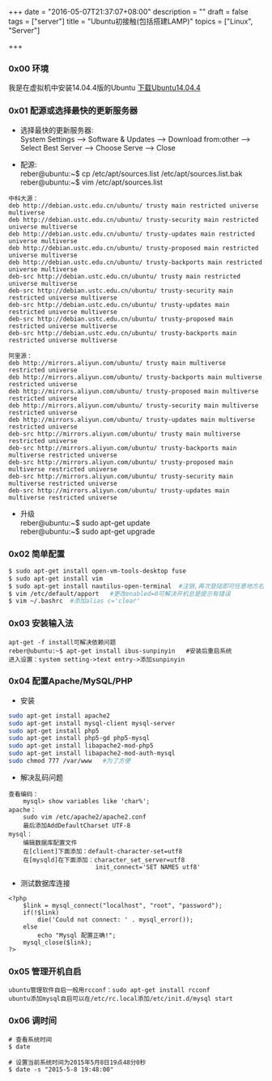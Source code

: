 +++
date = "2016-05-07T21:37:07+08:00"
description = ""
draft = false
tags = ["server"]
title = "Ubuntu初接触(包括搭建LAMP)"
topics = ["Linux", "Server"]

+++

### 0x00 环境
我是在虚拟机中安装14.04.4版的Ubuntu [下载Ubuntu14.04.4](http://mirrors.163.com/ubuntu-releases/14.04.4/ubuntu-14.04.4-desktop-amd64.iso)

### 0x01 配源或选择最快的更新服务器
* 选择最快的更新服务器:  
System Settings --> Software & Updates --> Download from:other --> Select Best Server --> Choose Serve --> Close

* 配源:  
reber@ubuntu:~$ cp /etc/apt/sources.list /etc/apt/sources.list.bak  
reber@ubuntu:~$ vim /etc/apt/sources.list

```
中科大源：
deb http://debian.ustc.edu.cn/ubuntu/ trusty main restricted universe multiverse
deb http://debian.ustc.edu.cn/ubuntu/ trusty-security main restricted universe multiverse
deb http://debian.ustc.edu.cn/ubuntu/ trusty-updates main restricted universe multiverse
deb http://debian.ustc.edu.cn/ubuntu/ trusty-proposed main restricted universe multiverse
deb http://debian.ustc.edu.cn/ubuntu/ trusty-backports main restricted universe multiverse
deb-src http://debian.ustc.edu.cn/ubuntu/ trusty main restricted universe multiverse
deb-src http://debian.ustc.edu.cn/ubuntu/ trusty-security main restricted universe multiverse
deb-src http://debian.ustc.edu.cn/ubuntu/ trusty-updates main restricted universe multiverse
deb-src http://debian.ustc.edu.cn/ubuntu/ trusty-proposed main restricted universe multiverse
deb-src http://debian.ustc.edu.cn/ubuntu/ trusty-backports main restricted universe multiverse

阿里源：
deb http://mirrors.aliyun.com/ubuntu/ trusty main multiverse restricted universe
deb http://mirrors.aliyun.com/ubuntu/ trusty-backports main multiverse restricted universe
deb http://mirrors.aliyun.com/ubuntu/ trusty-proposed main multiverse restricted universe
deb http://mirrors.aliyun.com/ubuntu/ trusty-security main multiverse restricted universe
deb http://mirrors.aliyun.com/ubuntu/ trusty-updates main multiverse restricted universe
deb-src http://mirrors.aliyun.com/ubuntu/ trusty main multiverse restricted universe
deb-src http://mirrors.aliyun.com/ubuntu/ trusty-backports main multiverse restricted universe
deb-src http://mirrors.aliyun.com/ubuntu/ trusty-proposed main multiverse restricted universe
deb-src http://mirrors.aliyun.com/ubuntu/ trusty-security main multiverse restricted universe
deb-src http://mirrors.aliyun.com/ubuntu/ trusty-updates main multiverse restricted universe
```

* 升级  
reber@ubuntu:~$ sudo apt-get update  
reber@ubuntu:~$ sudo apt-get upgrade
    

### 0x02 简单配置
```bash
$ sudo apt-get install open-vm-tools-desktop fuse
$ sudo apt-get install vim
$ sudo apt-get install nautilus-open-terminal  #注销,再次登陆即可任意地方右键打开终端
$ vim /etc/default/apport   #更改enabled=0可解决开机总是提示有错误
$ vim ~/.bashrc  #添加alias c='clear'
```
    
### 0x03 安装输入法
```
apt-get -f install可解决依赖问题
reber@ubuntu:~$ apt-get install ibus-sunpinyin   #安装后重启系统
进入设置：system setting->text entry->添加sunpinyin
```
    
### 0x04 配置Apache/MySQL/PHP
* 安装

```bash
sudo apt-get install apache2
sudo apt-get install mysql-client mysql-server
sudo apt-get install php5
sudo apt-get install php5-gd php5-mysql
sudo apt-get install libapache2-mod-php5
sudo apt-get install libapache2-mod-auth-mysql 
sudo chmod 777 /var/www   #为了方便
```
    
* 解决乱码问题

```
查看编码：
    mysql> show variables like 'char%';
apache：
    sudo vim /etc/apache2/apache2.conf
	最后添加AddDefaultCharset UTF-8
mysql：
    编辑数据库配置文件
    在[client]下面添加：default-character-set=utf8
    在[mysqld]在下面添加：character_set_server=utf8
                        init_connect='SET NAMES utf8'
```

* 测试数据库连接

```
<?php
    $link = mysql_connect("localhost", "root", "password");
    if(!$link)
        die('Could not connect: ' . mysql_error());
    else
        echo "Mysql 配置正确!";
    mysql_close($link);
?>
```
 
### 0x05 管理开机自启
```
ubuntu管理软件自启一般用rcconf：sudo apt-get install rcconf
ubuntu添加mysql自启可以在/etc/rc.local添加/etc/init.d/mysql start
```

### 0x06 调时间
```
# 查看系统时间
$ date                                         

# 设置当前系统时间为2015年5月8日19点48分0秒
$ date -s "2015-5-8 19:48:00"     
```
